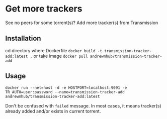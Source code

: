 # Get more trackers

See no peers for some torrent(s)? Add more tracker(s) from Transmission

## Installation
cd directory where Dockerfile `docker build -t transmission-tracker-add:latest .` or take image `docker pull andrewmhub/transmission-tracker-add`


## Usage
```
docker run --net=host -d -e HOSTPORT=localhost:9091 -e TR_AUTH=user:password --name=transmission-tracker-add andrewmhub/transmission-tracker-add:latest
```

Don't be confused with `failed` message. In most cases, it means tracker(s) already added and/or exists in current torrent.
